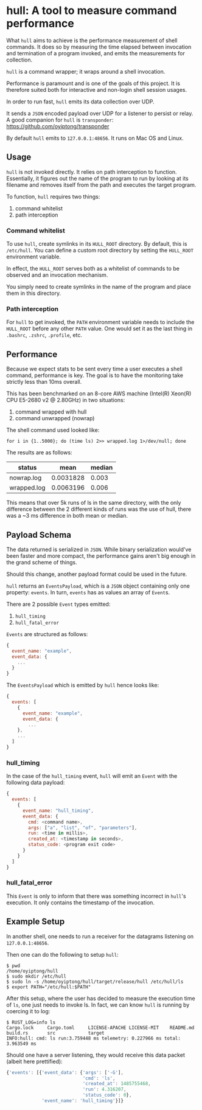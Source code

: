 # hull: A tool to measure command performance

What `hull` aims to achieve is the performance measurement of shell commands. It does so by measuring
the time elapsed between invocation and termination of a program invoked, and emits the measurements
for collection.

`hull` is a command wrapper; it wraps around a shell invocation.

Performance is paramount and is one of the goals of this project. It is therefore suited both for
interactive and non-login shell session usages.

In order to run fast, `hull` emits its data collection over UDP.

It sends a `JSON` encoded payload over UDP for a listener to persist or relay. A good companion
for `hull` is `transponder`: https://github.com/oyiptong/transponder

By default `hull` emits to `127.0.0.1:48656`. It runs on Mac OS and Linux.

## Usage

`hull` is not invoked directly. It relies on path interception to function. Essentially, it figures
out the name of the program to run by looking at its filename and removes itself from the path and
executes the target program.

To function, `hull` requires two things:

1. command whitelist
2. path interception

### Command whitelist

To use `hull`, create symlinks in its `HULL_ROOT` directory. By default, this is `/etc/hull`.
You can define a custom root directory by setting the `HULL_ROOT` environment variable.

In effect, the `HULL_ROOT` serves both as a whitelist of commands to be observed and an invocation
mechanism.

You simply need to create symlinks in the name of the program and place them in this directory.

### Path interception

For `hull` to get invoked, the `PATH` environment variable needs to include the `HULL_ROOT` before
any other `PATH` value. One would set it as the last thing in `.bashrc`, `.zshrc`, `.profile`, etc.

## Performance

Because we expect stats to be sent every time a user executes a shell command, performance is key.
The goal is to have the monitoring take strictly less than 10ms overall.

This has been benchmarked on an 8-core AWS machine (Intel(R) Xeon(R) CPU E5-2680 v2 @ 2.80GHz)
in two situations:

1. command wrapped with hull
2. command unwrapped (nowrap)

The shell command used looked like:

```
for i in {1..5000}; do (time ls) 2>> wrapped.log 1>/dev/null; done
```

The results are as follows:

|   status    |   mean    | median |
| ----------- | --------  | ------ |
| nowrap.log  | 0.0031828 |  0.003 |
| wrapped.log | 0.0063196 |  0.006 |

This means that over 5k runs of ls in the same directory, with the only difference between the 2 different kinds of runs was the use of hull, there was a ~3 ms difference in both mean or median.

## Payload Schema

The data returned is serialized in `JSON`. While binary serialization would've been faster and more
compact, the performance gains aren't big enough in the grand scheme of things.

Should this change, another payload format could be used in the future.

`hull` returns an `EventsPayload`, which is a `JSON` object containing only one property: `events`.
In turn, `events` has as values an array of `Event`s.

There are 2 possible `Event` types emitted:

1. `hull_timing`
2. `hull_fatal_error`

`Events` are structured as follows:

```js
{
  event_name: "example",
  event_data: {
    ...
  }
}
```

The `EventsPayload` which is emitted by `hull` hence looks like:

```js
{
  events: [
    {
      event_name: "example",
      event_data: {
        ...
    },
    ...
  ]
}
```

### hull_timing

In the case of the `hull_timing` event, `hull` will emit an `Event` with the following data payload:

```js
{
  events: [
    {
      event_name: "hull_timing",
      event_data: {
        cmd: <command name>,
        args: ["a", "list", "of", "parameters"],
        run: <time in millis>,
        created_at: <timestamp in seconds>,
        status_code: <program exit code>
      }
    }
  ]
}
```

### hull_fatal_error 

This `Event` is only to inform that there was something incorrect in `hull`'s execution. It only
contains the timestamp of the invocation.

## Example Setup

In another shell, one needs to run a receiver for the datagrams listening on `127.0.0.1:48656`.

Then one can do the following to setup `hull`:

```
$ pwd
/home/oyiptong/hull
$ sudo mkdir /etc/hull
$ sudo ln -s /home/oyiptong/hull/target/release/hull /etc/hull/ls
$ export PATH="/etc/hull:$PATH"
```

After this setup, where the user has decided to measure the execution time of `ls`, one just needs
to invoke ls. In fact, we can know `hull` is running by coercing it to log:

```
$ RUST_LOG=info ls
Cargo.lock     Cargo.toml     LICENSE-APACHE LICENSE-MIT    README.md      build.rs       src            target
INFO:hull: cmd: ls run:3.759448 ms telemetry: 0.227966 ms total: 3.963549 ms
```

Should one have a server listening, they would receive this data packet (albeit here prettified):

```js
{'events': [{'event_data': {'args': ['-G'],
                            'cmd': 'ls',
                            'created_at': 1485755468,
                            'run': 4.316207,
                            'status_code': 0},
             'event_name': 'hull_timing'}]}
```

